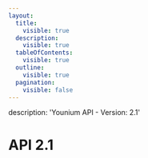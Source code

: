 ```yaml
---
layout:
  title:
    visible: true
  description:
    visible: true
  tableOfContents:
    visible: true
  outline:
    visible: true
  pagination:
    visible: false
---
```


description: 'Younium API - Version: 2.1'
# API 2.1
